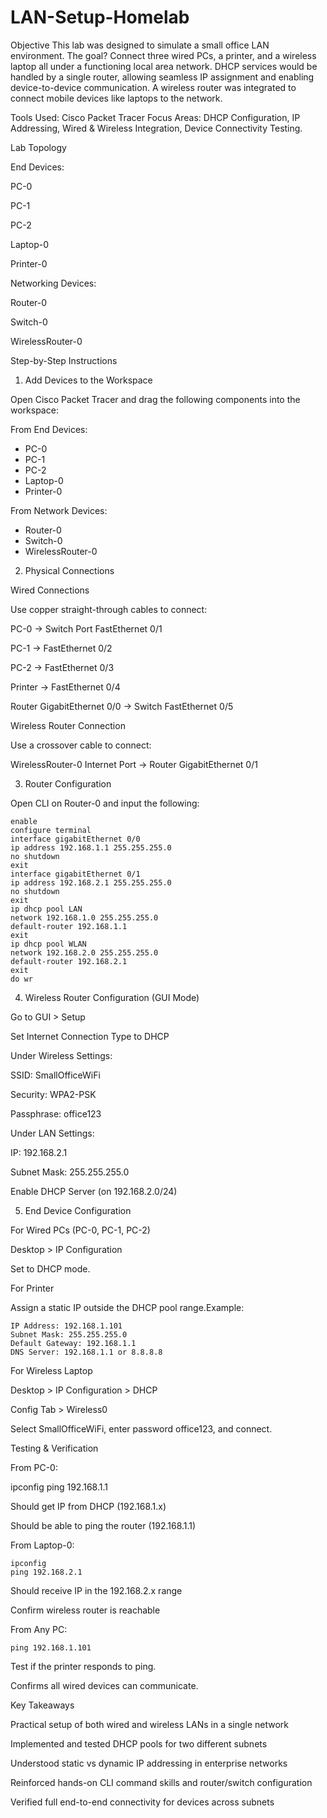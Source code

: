 # LAN-Setup-Homelab
Objective
This lab was designed to simulate a small office LAN environment. The goal? Connect three wired PCs, a printer, and a wireless laptop all under a functioning local area network. DHCP services would be handled by a single router, allowing seamless IP assignment and enabling device-to-device communication. A wireless router was integrated to connect mobile devices like laptops to the network.

Tools Used: Cisco Packet Tracer
Focus Areas: DHCP Configuration, IP Addressing, Wired & Wireless Integration, Device Connectivity Testing.

Lab Topology

End Devices:

PC-0

PC-1

PC-2

Laptop-0

Printer-0

Networking Devices:

Router-0

Switch-0

WirelessRouter-0

Step-by-Step Instructions

1. Add Devices to the Workspace

Open Cisco Packet Tracer and drag the following components into the workspace:

From End Devices:
- PC-0
- PC-1
- PC-2
- Laptop-0
- Printer-0

From Network Devices:
- Router-0
- Switch-0
- WirelessRouter-0

2. Physical Connections

Wired Connections

Use copper straight-through cables to connect:

PC-0 → Switch Port FastEthernet 0/1

PC-1 → FastEthernet 0/2

PC-2 → FastEthernet 0/3

Printer → FastEthernet 0/4

Router GigabitEthernet 0/0 → Switch FastEthernet 0/5

Wireless Router Connection

Use a crossover cable to connect:

WirelessRouter-0 Internet Port → Router GigabitEthernet 0/1

3. Router Configuration

Open CLI on Router-0 and input the following:
```
enable
configure terminal
interface gigabitEthernet 0/0
ip address 192.168.1.1 255.255.255.0
no shutdown
exit
interface gigabitEthernet 0/1
ip address 192.168.2.1 255.255.255.0
no shutdown
exit
ip dhcp pool LAN
network 192.168.1.0 255.255.255.0
default-router 192.168.1.1
exit
ip dhcp pool WLAN
network 192.168.2.0 255.255.255.0
default-router 192.168.2.1
exit
do wr
```
4. Wireless Router Configuration (GUI Mode)

Go to GUI > Setup

Set Internet Connection Type to DHCP

Under Wireless Settings:

SSID: SmallOfficeWiFi

Security: WPA2-PSK

Passphrase: office123

Under LAN Settings:

IP: 192.168.2.1

Subnet Mask: 255.255.255.0

Enable DHCP Server (on 192.168.2.0/24)

5. End Device Configuration

For Wired PCs (PC-0, PC-1, PC-2)

Desktop > IP Configuration

Set to DHCP mode.

For Printer

Assign a static IP outside the DHCP pool range.Example:
```
IP Address: 192.168.1.101
Subnet Mask: 255.255.255.0
Default Gateway: 192.168.1.1
DNS Server: 192.168.1.1 or 8.8.8.8
```
For Wireless Laptop

Desktop > IP Configuration > DHCP

Config Tab > Wireless0

Select SmallOfficeWiFi, enter password office123, and connect.

Testing & Verification

From PC-0:

ipconfig
ping 192.168.1.1

Should get IP from DHCP (192.168.1.x)

Should be able to ping the router (192.168.1.1)

From Laptop-0:
```
ipconfig
ping 192.168.2.1
```
Should receive IP in the 192.168.2.x range

Confirm wireless router is reachable

From Any PC:
```
ping 192.168.1.101
```
Test if the printer responds to ping.

Confirms all wired devices can communicate.

Key Takeaways

Practical setup of both wired and wireless LANs in a single network

Implemented and tested DHCP pools for two different subnets

Understood static vs dynamic IP addressing in enterprise networks

Reinforced hands-on CLI command skills and router/switch configuration

Verified full end-to-end connectivity for devices across subnets
